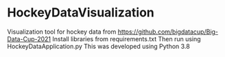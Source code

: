 # HockeyDataVisualization
Visualization tool for hockey data from https://github.com/bigdatacup/Big-Data-Cup-2021
Install libraries from requirements.txt
Then run using HockeyDataApplication.py
This was developed using Python 3.8
